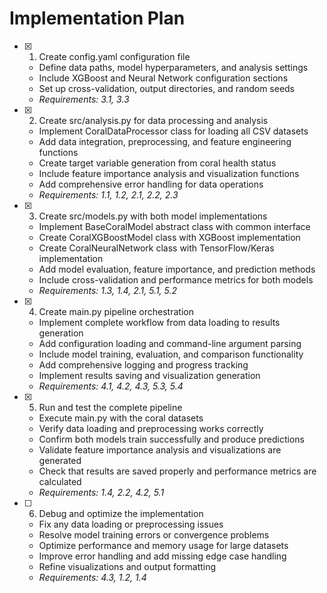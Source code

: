 # Implementation Plan

- [x] 1. Create config.yaml configuration file





  - Define data paths, model hyperparameters, and analysis settings
  - Include XGBoost and Neural Network configuration sections
  - Set up cross-validation, output directories, and random seeds
  - _Requirements: 3.1, 3.3_

- [x] 2. Create src/analysis.py for data processing and analysis





  - Implement CoralDataProcessor class for loading all CSV datasets
  - Add data integration, preprocessing, and feature engineering functions
  - Create target variable generation from coral health status
  - Include feature importance analysis and visualization functions
  - Add comprehensive error handling for data operations
  - _Requirements: 1.1, 1.2, 2.1, 2.2, 2.3_

- [x] 3. Create src/models.py with both model implementations








  - Implement BaseCoralModel abstract class with common interface
  - Create CoralXGBoostModel class with XGBoost implementation
  - Create CoralNeuralNetwork class with TensorFlow/Keras implementation
  - Add model evaluation, feature importance, and prediction methods
  - Include cross-validation and performance metrics for both models
  - _Requirements: 1.3, 1.4, 2.1, 5.1, 5.2_

- [x] 4. Create main.py pipeline orchestration





  - Implement complete workflow from data loading to results generation
  - Add configuration loading and command-line argument parsing
  - Include model training, evaluation, and comparison functionality
  - Add comprehensive logging and progress tracking
  - Implement results saving and visualization generation
  - _Requirements: 4.1, 4.2, 4.3, 5.3, 5.4_

- [x] 5. Run and test the complete pipeline





  - Execute main.py with the coral datasets
  - Verify data loading and preprocessing works correctly
  - Confirm both models train successfully and produce predictions
  - Validate feature importance analysis and visualizations are generated
  - Check that results are saved properly and performance metrics are calculated
  - _Requirements: 1.4, 2.2, 4.2, 5.1_

- [ ] 6. Debug and optimize the implementation




  - Fix any data loading or preprocessing issues
  - Resolve model training errors or convergence problems
  - Optimize performance and memory usage for large datasets
  - Improve error handling and add missing edge case handling
  - Refine visualizations and output formatting
  - _Requirements: 4.3, 1.2, 1.4_